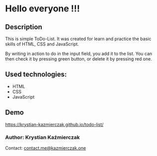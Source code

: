# Hello everyone !!!

## Description
This is simple ToDo-List. It was created for learn and practice the basic skills of HTML, CSS and JavaScript.

By writing in action to do in the input field, you add it to the list.
You can then check it by pressing green button, or delete it by pressing red one.


## Used technologies:
- HTML
- CSS
- JavaScript

## Demo
https://krystian-kazmierczak.github.io/todo-list/

### Author: Krystian Kaźmierczak
Contact: contact.me@kazmierczak.one
